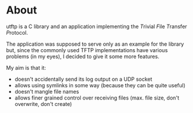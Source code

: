 # About

utftp is a C library and an application implementing the *T*rivial *F*ile *T*ransfer *P*rotocol.


The application was supposed to serve only as an example for the library but, since the commonly used TFTP implementations have various problems (in my eyes), I decided to give it some more features.

My aim is that it:

- doesn't accidentally send its log output on a UDP socket
- allows using symlinks in some way (because they can be quite useful)
- doesn't mangle file names
- allows finer grained control over receiving files (max. file size, don't overwrite, don't create)
